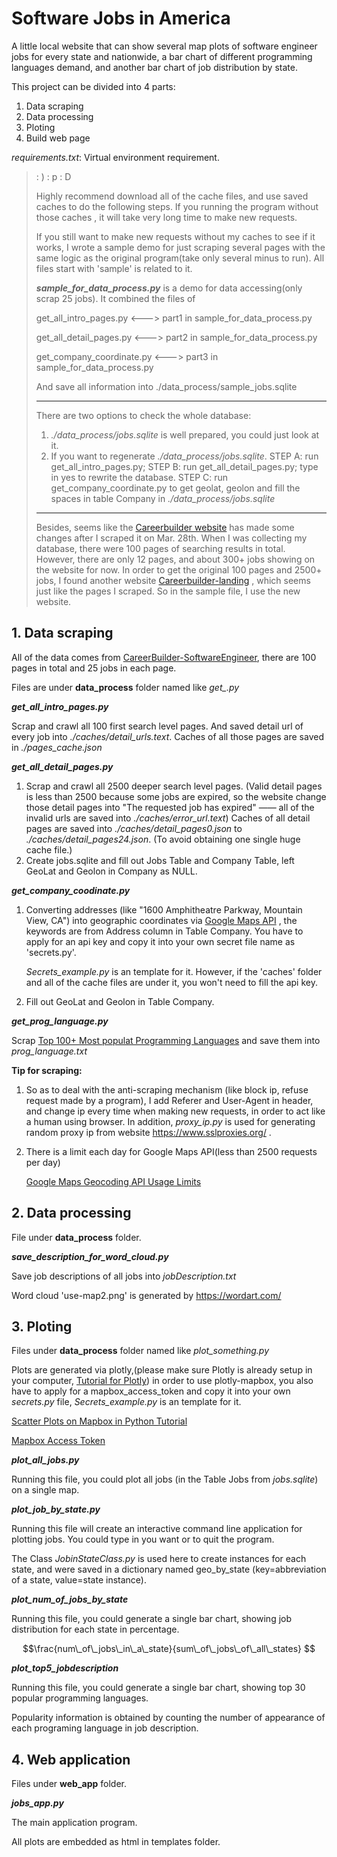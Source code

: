 # Software Jobs in America 

A little local website that can show several map plots of software engineer jobs for every state and nationwide, a bar chart of different programming languages demand, and another bar chart of job distribution by state.

This project can be divided into 4 parts: 

1. Data scraping
2. Data processing
3. Ploting
4. Build web page

*requirements.txt*: Virtual environment requirement.

> : )     : p    : D
>
>Highly recommend download all of the cache files, and use saved caches to do the following steps. If you running the program without those caches , it will take very long time to make new requests. 
>
>If you still want to make new requests without my caches to see if it works, I wrote a sample demo for just scraping several pages with the same logic as the original program(take only several minus to run). All files start with 'sample' is related to it.
>
>__*sample_for_data_process.py*__ is a demo for data accessing(only scrap 25 jobs). It combined the files of 
>
>get_all_intro_pages.py  <———> part1 in sample_for_data_process.py
>
>get_all_detail_pages.py <———> part2 in sample_for_data_process.py
>
>get_company_coordinate.py  <———> part3 in sample_for_data_process.py
>
>And save all information into ./data_process/sample_jobs.sqlite
>
>------------
>
>There are two options to check the whole database:
>
>1. *./data_process/jobs.sqlite* is well prepared, you could just look at it.
>2. If you want to regenerate *./data_process/jobs.sqlite*. STEP A: run get_all_intro_pages.py; STEP B: run get_all_detail_pages.py; type in yes to rewrite the database. STEP C: run get_company_coordinate.py to get geolat, geolon and fill the spaces in table Company in  *./data_process/jobs.sqlite* 
>
>-----
>
>Besides, seems like the [Careerbuilder website](https://www.careerbuilder.com/jobs-software-engineer) has made some changes after I scraped it on Mar. 28th. When I was collecting my database, there were 100 pages of searching results in total. However, there are only 12 pages, and about 300+ jobs showing on the website for now. In order to get the original 100 pages and 2500+ jobs, I found another website [Careerbuilder-landing](https://www.careerbuilder.com/landing/software-engineer) , which seems just like the pages I scraped. So in the sample file, I use the new website.

## 1. Data scraping 

All of the data comes from [CareerBuilder-SoftwareEngineer](https://www.careerbuilder.com/jobs-software-engineer), there are 100 pages in total and 25 jobs in each page. 

Files are under **data_process** folder named like *get_<something>.py*

__*get_all_intro_pages.py*__  

Scrap and crawl all 100 first search level pages. And saved detail url of every job into *./caches/detail_urls.text*. Caches of all those pages are saved in *./pages_cache.json*

__*get_all_detail_pages.py*__  

1. Scrap and crawl all 2500 deeper search level pages. (Valid detail pages is less than 2500 because some jobs are expired, so the website change those detail pages into "The requested job has expired" —— all of the invalid urls are saved into *./caches/error_url.text*) Caches of all detail pages are saved into *./caches/detail_pages0.json* to *./caches/detail_pages24.json*. (To avoid obtaining one single huge cache file.)
2. Create jobs.sqlite and fill out Jobs Table and Company Table, left GeoLat and Geolon in Company as NULL.

__*get_company_coodinate.py*__ 

1. Converting addresses (like "1600 Amphitheatre Parkway, Mountain View, CA") into geographic coordinates via [Google Maps API](https://developers.google.com/maps/documentation/geocoding/intro#Geocoding) , the keywords are from Address column in Table Company. You have to apply for an api key and copy it into your own secret file name as 'secrets.py'. 

   *Secrets_example.py* is an template for it. However, if the 'caches' folder and all of the cache files are under it, you won't need to fill the api key.

2. Fill out GeoLat and Geolon in Table Company.

__*get_prog_language.py*__

Scrap [Top 100+ Most populat Programming Languages](https://www.whoishostingthis.com/resources/programming/) and save them into *prog_language.txt*

__Tip for scraping:__

1. So as to deal with the anti-scraping mechanism (like block ip, refuse request made by a program), I add Referer and User-Agent in header, and change ip every time when making new requests, in order to act like a human using browser. In addition, *proxy_ip.py* is used for generating random proxy ip from website https://www.sslproxies.org/ .

2. There is a limit each day for Google Maps API(less than 2500 requests per day)

   [Google Maps Geocoding API Usage Limits](https://developers.google.com/maps/documentation/geocoding/usage-limits)

## 2. Data processing

File under **data_process** folder.

__*save_description_for_word_cloud.py*__

Save job descriptions of all jobs into *jobDescription.txt* 

Word cloud 'use-map2.png' is generated by https://wordart.com/

## 3. Ploting

Files under **data_process** folder named like *plot_something.py*

Plots are generated via plotly,(please make sure Plotly is already setup in your computer, [Tutorial for Plotly](https://plot.ly/python/getting-started/)) in order to use plotly-mapbox, you also have to apply for a mapbox_access_token and copy it into your own *secrets.py* file, *Secrets_example.py* is an template for it.

 [Scatter Plots on Mapbox in Python Tutorial](https://plot.ly/python/scattermapbox/) 

[Mapbox Access Token](https://www.mapbox.com/studio)

__*plot_all_jobs.py*__

Running this file, you could plot all jobs (in the Table Jobs from *jobs.sqlite*) on a single map.

__*plot_job_by_state.py*__

Running this file will create an interactive command line application for plotting jobs. You could type in <the abbreviation of the state name> you want or  <exit> to quit the program. 

The Class *JobinStateClass.py* is used here to create instances for each state, and were saved in a dictionary named geo_by_state (key=abbreviation of a state, value=state instance).

__*plot_num_of_jobs_by_state*__

Running this file, you could generate a single bar chart, showing job distribution for each state in percentage. 

$$\frac{num\_of\_jobs\_in\_a\_state}{sum\_of\_jobs\_of\_all\_states} $$

__*plot_top5_jobdescription*__

Running this file, you could generate a single bar chart, showing top 30 popular programming languages. 

Popularity information is obtained by counting the number of appearance of each programing language in job description.

## 4. Web application

Files under **web_app** folder.

__*jobs_app.py*__

The main application program.

All plots are embedded as html in templates folder.
